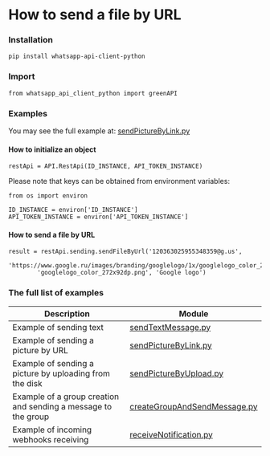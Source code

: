 # How to send a file by URL
### Installation
```
pip install whatsapp-api-client-python
```
### Import 
```
from whatsapp_api_client_python import greenAPI
```
### Examples
You may see the full example at: [sendPictureByLink.py](https://github.com/green-api/whatsapp-api-client-python/blob/master/examples/sendPictureByLink.py)

#### How to initialize an object

```
restApi = API.RestApi(ID_INSTANCE, API_TOKEN_INSTANCE)
```
Please note that keys can be obtained from environment variables:
```
from os import environ

ID_INSTANCE = environ['ID_INSTANCE']
API_TOKEN_INSTANCE = environ['API_TOKEN_INSTANCE']
```
#### How to send a file by URL

```
result = restApi.sending.sendFileByUrl('120363025955348359@g.us', 
        'https://www.google.ru/images/branding/googlelogo/1x/googlelogo_color_272x92dp.png', 
        'googlelogo_color_272x92dp.png', 'Google logo')
```

### The full list of examples

Description |  Module
----- | ----- 
Example of sending text | [sendTextMessage.py](https://github.com/green-api/whatsapp-api-client-python/blob/master/examples/sendTextMessage.py)
Example of sending a picture by URL | [sendPictureByLink.py](https://github.com/green-api/whatsapp-api-client-python/blob/master/examples/sendPictureByLink.py)
Example of sending a picture by uploading from the disk | [sendPictureByUpload.py](https://github.com/green-api/whatsapp-api-client-python/blob/master/examples/sendPictureByUpload.py)
Example of a group creation and sending a message to the group | [createGroupAndSendMessage.py](https://github.com/green-api/whatsapp-api-client-python/blob/master/examples/createGroupAndSendMessage.py)
Example of incoming webhooks receiving | [receiveNotification.py](https://github.com/green-api/whatsapp-api-client-python/blob/master/examples/receiveNotification.py)
